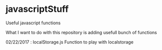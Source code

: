# javascriptStuff
Useful javascript functions 

What I want to do with this repository is adding usefull bunch of functions

02/22/2017 : localStorage.js 
Function to play with localstorage


